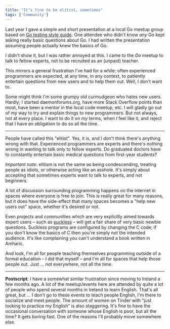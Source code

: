 ```yaml
---
title: "It’s fine to be elitist, sometimes"
tags: ['Community']
---
```


Last year I gave a simple and short presentation at a local Go meetup group
based on [Go testing style guide](/go-testing-style.html). One attendee who
didn't know *any* Go kept asking really basic questions about Go. I had written
the presentation assuming people actually knew the basics of Go.

I didn't show it, but I was rather annoyed at this. I came to the *Go* meetup to
talk to fellow experts, not to be recruited as an (unpaid) teacher.

This mirrors a general frustration I've had for a while: often experienced
programmers are expected, at any time, in any context, to patiently entertain
questions from new users and to help them out. Well, I don't want to.

Some might think I'm some grumpy old curmudgeon who hates new users. Hardly; I
started daemonforums.org, have more Stack Overflow points than most, have been a
mentor in the local code meetup, etc. I will gladly go out of my way to try and
explain things to new programmers. But not always, not at every place. I want to
do it on *my* terms, when *I* feel like it, and reject that I have an obligation
to do so all the time.

---

People have called this "elitist". Yes, it is, and I don't think there's
anything wrong with that. Experienced programmers are experts and there's
nothing wrong in wanting to talk only to fellow experts. Do graduated doctors
have to constantly entertain basic medical questions from first-year students?

*Important note*: elitism is not the same as being condescending, treating
people as idiots, or otherwise acting like an asshole. It's simply about
accepting that sometimes experts want to talk to experts, and not beginners.

A lot of discussion surrounding programming happens on the internet in spaces
where everyone is free to join. This is really great for many reasons, but it
does have the side-effect that many spaces becomes a "help new users out" space,
whether it's desired or not.

Even projects and communities which are very explicitly aimed towards expert
users – such as [suckless](https://suckless.org/philosophy/) – will get a fair
share of very basic newbie questions. Suckless programs are configured by
changing the C code; if you don't know the basics of C then you're simply not
the intended audience. It's like complaining you can't understand a book written
in Amharic.

And look, I'm all for people teaching themselves programming outside of a formal
education – I did that myself – and I'm all for spaces that help those people
out. Just ... not everywhere, not all the time.

---

**Postscript**: I have a somewhat similar frustration since moving to Ireland a
few months ago. A lot of the meetup/events here are attended by quite a lot of
people who spend several months in Ireland to learn English. That's all great,
but ... I don't go to these events to teach people English, I'm there to
socialize and meet people. The amount of women on Tinder with “just looking to
practice my English” is also staggering.
It's fine to have the occasional conversation with someone whose English is
poor, but all the time? It gets boring fast. One of the reasons I'll probably
move somewhere else.
